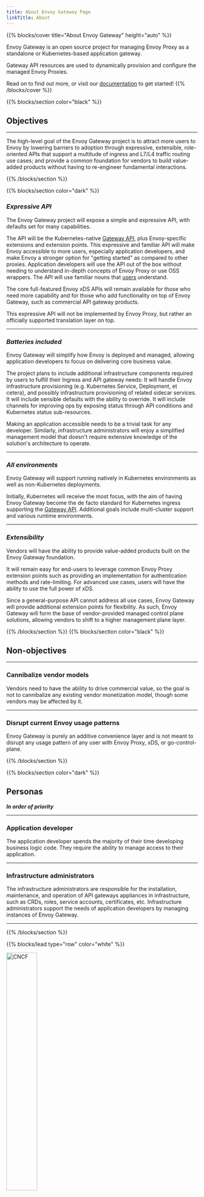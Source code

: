 ```yaml
---
title: About Envoy Gateway Page
linkTitle: About
---
```


{{% blocks/cover title="About Envoy Gateway" height="auto" %}}

Envoy Gateway is an open source project for managing Envoy Proxy as a standalone or Kubernetes-based application gateway.

Gateway API resources are used to dynamically provision and configure the managed Envoy Proxies.

Read on to find out more, or visit our [documentation](/latest/) to get started!
{{% /blocks/cover %}}

{{% blocks/section color="black" %}}

## Objectives

---

The high-level goal of the Envoy Gateway project is to attract more users to Envoy by lowering barriers to adoption through expressive, extensible, role-oriented APIs that support a multitude of ingress and L7/L4 traffic routing use cases; and provide a common foundation for vendors to build value-added products without having to re-engineer fundamental interactions.

{{% /blocks/section %}}

{{% blocks/section color="dark" %}}

### ***Expressive API***

The Envoy Gateway project will expose a simple and expressive API, with defaults set for many capabilities.

The API will be the Kubernetes-native [Gateway API](https://gateway-api.sigs.k8s.io), plus Envoy-specific extensions and extension points.  This
expressive and familiar API will make Envoy accessible to more users, especially application developers, and make Envoy
a stronger option for "getting started" as compared to other proxies.  Application developers will use the API out of
the box without needing to understand in-depth concepts of Envoy Proxy or use OSS wrappers.  The API will use familiar
nouns that [users](#personas) understand.

The core full-featured Envoy xDS APIs will remain available for those who need more capability and for those who
add functionality on top of Envoy Gateway, such as commercial API gateway products.

This expressive API will not be implemented by Envoy Proxy, but rather an officially supported translation layer
on top.

---

### ***Batteries included***

Envoy Gateway will simplify how Envoy is deployed and managed, allowing application developers to focus on
delivering core business value.

The project plans to include additional infrastructure components required by users to fulfill their Ingress and API
gateway needs: It will handle Envoy infrastructure provisioning (e.g. Kubernetes Service, Deployment, et cetera), and
possibly infrastructure provisioning of related sidecar services.  It will include sensible defaults with the ability to
override.  It will include channels for improving ops by exposing status through API conditions and Kubernetes status
sub-resources.

Making an application accessible needs to be a trivial task for any developer. Similarly, infrastructure administrators
will enjoy a simplified management model that doesn't require extensive knowledge of the solution's architecture to
operate.

---

### ***All environments***

Envoy Gateway will support running natively in Kubernetes environments as well as non-Kubernetes deployments.

Initially, Kubernetes will receive the most focus, with the aim of having Envoy Gateway become the de facto
standard for Kubernetes ingress supporting the [Gateway API](https://gateway-api.sigs.k8s.io/).
Additional goals include multi-cluster support and various runtime environments.

---

### ***Extensibility***

Vendors will have the ability to provide value-added products built on the Envoy Gateway foundation.

It will remain easy for end-users to leverage common Envoy Proxy extension points such as providing an implementation
for authentication methods and rate-limiting.  For advanced use cases, users will have the ability to use the full power
of xDS.

Since a general-purpose API cannot address all use cases, Envoy Gateway will provide additional extension points
for flexibility. As such, Envoy Gateway will form the base of vendor-provided managed control plane solutions,
allowing vendors to shift to a higher management plane layer.

{{% /blocks/section %}}
{{% blocks/section color="black" %}}

## Non-objectives

---

### Cannibalize vendor models

Vendors need to have the ability to drive commercial value, so the goal is not to cannibalize any existing vendor
monetization model, though some vendors may be affected by it.

---

### Disrupt current Envoy usage patterns

Envoy Gateway is purely an additive convenience layer and is not meant to disrupt any usage pattern of any user
with Envoy Proxy, xDS, or go-control-plane.

{{% /blocks/section %}}

{{% blocks/section color="dark" %}}

## Personas

***In order of priority***

---

### Application developer

The application developer spends the majority of their time developing business logic code.  They require the ability to
manage access to their application.

---

### Infrastructure administrators

The infrastructure administrators are responsible for the installation, maintenance, and operation of
API gateways appliances in infrastructure, such as CRDs, roles, service accounts, certificates, etc.
Infrastructure administrators support the needs of application developers by managing instances of Envoy Gateway.

---

{{% /blocks/section %}}

{{% blocks/lead type="row" color="white" %}}

<img src="/img/cncf.svg" alt="CNCF" width="40%">

---
Member of the [Envoy Proxy](https://www.envoyproxy.io/) family aimed at significantly decreasing the barrier to entry when using Envoy for **API Gateway**.
{{% /blocks/lead %}}
